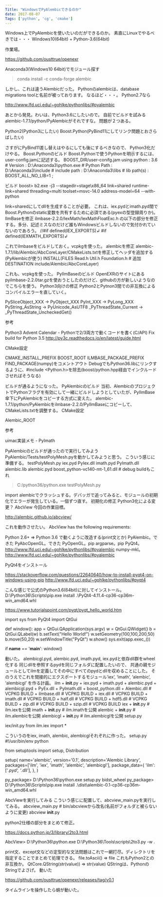 ```yaml
---
Title: "WindowsでPyAlembicできるのか"
date: 2017-08-07
Tags: ['python', 'cg', 'cmake']
---
```


Windows上でPyAlembicを使いたいのだができるのか。
素直にLinuxでやるべきでは・・・
Windows10(64bit) + Python-3.6(64bit)

作業場。

https://github.com/ousttrue/openexr

Anaconda3(Windows10 64bit)でモジュール探す
> conda install -c conda-forge alembic

しかし、これは違うAlembicだった。
Pythonのalembicは、database migrations toolと名前が被っております。
なるほど・・・。
Python2.7なら

http://www.lfd.uci.edu/~gohlke/pythonlibs/#pyalembic

あとから発見。わいは、Python3.6にしたいので。
自前でビルドを試みる
alembic-1.7.1/python/PyAlembicがそれですな。
問題が２つある。

Python2(Python3にしたい)
Boost.Python(PyBind11にしてリンク問題とおさらばしたい)

さすがにPyBind11差し替えはやるにしても後にするべきなので、 Python3化だけやる。
Boost.Pythonのビルド
Boost.Pythonで使うPythonを明示するには、user-config.jamに記述する。
BOOST_DIR/user-conifg.jam
using python 
    : 3.6                   # Version
    : D:\\Anaconda3\\python.exe      # Python Path
    : D:\\Anaconda3\\include         # include path
    : D:\\Anaconda3\\libs            # lib path(s)
    : <define>BOOST_ALL_NO_LIB=1
    ;

ビルド
boost> b2.exe -j3 --stagedir=stage\x86_64 link=shared runtime-link=shared threading=multi toolset=msvc-14.0 address-model=64 --with-python

link=sharedにしてdllを生成することが必要。
これは、iex.pydとimath.pyd間でBoost.Pythonのstatic変数を共有するために必須である(pyexの型登録周りか)。
IlmBaseを修正
ilmbase-2.2.0/IexMath/IexMathFloatExc.h
の以下の部分を修正する。多分、記述ミスなのだけど誰もWindowsビルドしないので気付かれていないのであろう。
//#if defined(IEX_EXPORTS)↲
#if defined(IEXMATH_EXPORTS)↲

これでilmbaseをビルドしておく。vcpkgを使った。
alembicを修正
alembic-1.7.1/lib/Alembic/AbcCoreLayer/CMakeLists.txtを修正してヘッダを追加する(PyAlembicが使う)
INSTALL(FILES Read.h Util.h
    Foundation.h # 追加
    DESTINATION include/Alembic/AbcCoreLayer)

これも、vcpkgを使った。
PyIlmBaseのビルド
OpenEXRのサイトにあるpyilmbase-2.2.0tar.gzを使おうとしたのだけど、githubの方が新しいようなのでこちらを使う。
Python3向けの修正
Python2とPytnon3間での非互換によるコンパイルエラーを直していく。

PySliceObject_XXX -> PyObject_XXX
PyInt_XXX -> PyLong_XXX
PyString_AsString -> PyUnicode_AsUTF8
_PyThreadState_Current -> _PyThreadState_UncheckedGet()

参考

Python3 Advent Calendar - Pythonで2/3両方で動くコードを書く(C/API)
Fix build for Python 3.5
http://py3c.readthedocs.io/en/latest/guide.html

CMake設定

CMAKE_INSTALL_PREFIX
BOOST_ROOT
ILMBASE_PACKAGE_PREFIX
FIND_PACKAGE(numpy)をコメントアウト
DebugでもPython36.libにリンクするように、#include <Python.h>を除去(boost/python.hpp経由でインクルードさせればそうなる)

ビルドが通るようになった。
PyAlembicのビルド
当初、AlembicのプロジェクトでPythonフラグを有効にして一緒にビルドしようとしていたが、PyIlmBase傘下にPyAlembicをコピーする方式に変えた。
alembic-1.7.1/python/PyAlembicをilmbase-2.2.0/PyIlmBaseにコピーして、CMakeLists.txtを調整する。
CMake設定

Alembic_ROOT

参考

uimac実装メモ - PyImath

PyAlembicのビルドが通ったので実行してみよう
PyAlembic/Tests/testPolyMesh.pyを動かしてみようと思う。
こういう感じに準備する。
testPolyMesh.py
iex.pyd
PyIex.dll
imath.pyd
PyImath.dll
alembic.lib
alembic.pyd
boost_python-vc140-mt-1_61.dll # debug buildもこれ

> C:/python36/python.exe testPolyMesh.py

import alembicでクラッシュする。デバッガで追ってみると、モジュールの初期化でエラーが発生している。一個ずつ直す。
初期化の修正
Python3化による変更？
AbcView
今回の作業目標。

http://alembic.github.io/abcview/

これを動作させたい。
AbcView has the following requirements:

Python 2.6+ => Python 3.6 で動くように改造する(print文とか)
PyAlembic。できた
PyAbcOpenGL。できた
PyOpenGL。pip
argparse。pip
PyQt4。http://www.lfd.uci.edu/~gohlke/pythonlibs/#pyalembic
numpy-mkl。http://www.lfd.uci.edu/~gohlke/pythonlibs/#pyalembic

PyQt4をインストール

https://stackoverflow.com/questions/22640640/how-to-install-pyqt4-on-windows-using-pip
http://www.lfd.uci.edu/~gohlke/pythonlibs/#pyqt4

こんな感じで公式のPython3.6(64bit)に対してインストール。
D:\Python36\Scripts\pip.exe install .\PyQt4-4.11.4-cp36-cp36m-win_amd64.whl


https://www.tutorialspoint.com/pyqt/pyqt_hello_world.htm

import sys
from PyQt4 import QtGui

def window():
    app = QtGui.QApplication(sys.argv)
    w = QtGui.QWidget()
    b = QtGui.QLabel(w)
    b.setText("Hello World!")
    w.setGeometry(100,100,200,50)
    b.move(50,20)
    w.setWindowTitle("PyQt")
    w.show()
    sys.exit(app.exec_())

if __name__ == '__main__':
    window()

動いた。
alembicgl.pyd, alembic.pyd, imath.pyd, iex.pydと依存dll群をwheel化する
同じdllを参照するpydを同じフォルダに配置したいので、
共通の親モジュールとしてilmを定義してその中にすべてのpydとdllを収めることにした。
そのうえでこれを間接的にエクスポートするモジュール’iex’, ‘imath’, ‘alembic’, ‘alembicgl’
を作る計画。
ilm
    + __init__.py
    + iex.pyd
    + imath.pyd
    + alembic.pyd
    + alembicgl.pyd
    + PyEx.dll
    + PyImath.dll
    + boost_python.dll
    + Alembic.dll # VCPKG BUILD
    + ilmbase.dll # VCPKG BUILD
    + iex.dll # VCPKG BUILD
    + imath.dll # VCPKG BUILD
    + half.dll # VCPKG BUILD
    + hdf5.dll # VCPKG BUILD
    + zip.dll # VCPKG BUILD
    + szip.dll # VCPKG BUILD
iex
    + __init__.py # ilm.iexを公開
imath
    + __init__.py # ilm.imathを公開
alembic
    + __init__.py # ilm.alembicを公開
alembicgl
    + __init__.py # ilm.alembicglを公開
setup.py

iex/init.py
from ilm.iex import *

こういうのをiex, imath, alembic, alembicglそれぞれに作った。
setup.py
#!/usr/bin/env python

from setuptools import setup, Distribution


setup(
        name='alembic',
        version='0.1',
        description='Alembic Library',
        packages=['ilm', 'iex', 'imath', 'alembic', 'alembicgl'],
        package_data={
            'ilm':['*.pyd', '*.dll'],
            },
        )

py_package> D:\Python36\python.exe setup.py bidst_wheel
py_package> D:\Python36\Scripts\pip.exe install .\dist\alembic-0.1-cp36-cp36m-win_amd64.whl

AbcViewを実行してみる
こういう感じに配置して、abcview_main.pyを実行してみる。
abcview_main.py # bin/abcviewから改名(名前がフォルダと被らないように変更)
abcview
    __init__.py

python2仕様の部分をまとめて修正。

https://docs.python.jp/3/library/2to3.html

AbcView> D:\Python36\python.exe D:\Python36\Tools\scripts\2to3.py -w .

print文、except文などの定型的な文法問題はこれで一網打尽。ディレクトリを指定することでまとめて処理できる。
file.toAscii() => file
これもPython2との非互換か。
QtCore.QString(str(value)) => str(value)
QStringは、PythonのStringでよさげ。
動いた


https://github.com/ousttrue/openexr/releases/tag/v0.1

タイムラインを操作したら蛸が動いた。
